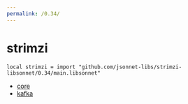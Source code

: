 ```yaml
---
permalink: /0.34/
---
```


# strimzi

```jsonnet
local strimzi = import "github.com/jsonnet-libs/strimzi-libsonnet/0.34/main.libsonnet"
```



* [core](core/index.md)
* [kafka](kafka/index.md)